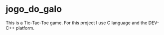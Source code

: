 # jogo_do_galo

This is a Tic-Tac-Toe game. 
For this project I use C language and the DEV-C++ platform. 
